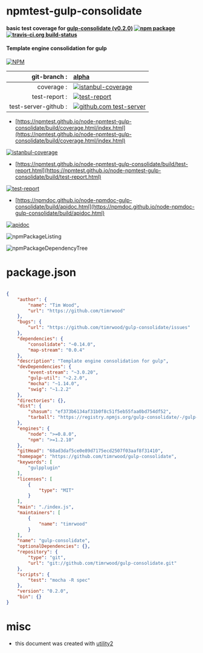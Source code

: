 # npmtest-gulp-consolidate

#### basic test coverage for  [gulp-consolidate (v0.2.0)](https://github.com/timrwood/gulp-consolidate)  [![npm package](https://img.shields.io/npm/v/npmtest-gulp-consolidate.svg?style=flat-square)](https://www.npmjs.org/package/npmtest-gulp-consolidate) [![travis-ci.org build-status](https://api.travis-ci.org/npmtest/node-npmtest-gulp-consolidate.svg)](https://travis-ci.org/npmtest/node-npmtest-gulp-consolidate)

#### Template engine consolidation for gulp

[![NPM](https://nodei.co/npm/gulp-consolidate.png?downloads=true&downloadRank=true&stars=true)](https://www.npmjs.com/package/gulp-consolidate)

| git-branch : | [alpha](https://github.com/npmtest/node-npmtest-gulp-consolidate/tree/alpha)|
|--:|:--|
| coverage : | [![istanbul-coverage](https://npmtest.github.io/node-npmtest-gulp-consolidate/build/coverage.badge.svg)](https://npmtest.github.io/node-npmtest-gulp-consolidate/build/coverage.html/index.html)|
| test-report : | [![test-report](https://npmtest.github.io/node-npmtest-gulp-consolidate/build/test-report.badge.svg)](https://npmtest.github.io/node-npmtest-gulp-consolidate/build/test-report.html)|
| test-server-github : | [![github.com test-server](https://npmtest.github.io/node-npmtest-gulp-consolidate/GitHub-Mark-32px.png)](https://npmtest.github.io/node-npmtest-gulp-consolidate/build/app/index.html) | | build-artifacts : | [![build-artifacts](https://npmtest.github.io/node-npmtest-gulp-consolidate/glyphicons_144_folder_open.png)](https://github.com/npmtest/node-npmtest-gulp-consolidate/tree/gh-pages/build)|

- [https://npmtest.github.io/node-npmtest-gulp-consolidate/build/coverage.html/index.html](https://npmtest.github.io/node-npmtest-gulp-consolidate/build/coverage.html/index.html)

[![istanbul-coverage](https://npmtest.github.io/node-npmtest-gulp-consolidate/build/screenCapture.buildCi.browser.%252Ftmp%252Fbuild%252Fcoverage.lib.html.png)](https://npmtest.github.io/node-npmtest-gulp-consolidate/build/coverage.html/index.html)

- [https://npmtest.github.io/node-npmtest-gulp-consolidate/build/test-report.html](https://npmtest.github.io/node-npmtest-gulp-consolidate/build/test-report.html)

[![test-report](https://npmtest.github.io/node-npmtest-gulp-consolidate/build/screenCapture.buildCi.browser.%252Ftmp%252Fbuild%252Ftest-report.html.png)](https://npmtest.github.io/node-npmtest-gulp-consolidate/build/test-report.html)

- [https://npmdoc.github.io/node-npmdoc-gulp-consolidate/build/apidoc.html](https://npmdoc.github.io/node-npmdoc-gulp-consolidate/build/apidoc.html)

[![apidoc](https://npmdoc.github.io/node-npmdoc-gulp-consolidate/build/screenCapture.buildCi.browser.%252Ftmp%252Fbuild%252Fapidoc.html.png)](https://npmdoc.github.io/node-npmdoc-gulp-consolidate/build/apidoc.html)

![npmPackageListing](https://npmtest.github.io/node-npmtest-gulp-consolidate/build/screenCapture.npmPackageListing.svg)

![npmPackageDependencyTree](https://npmtest.github.io/node-npmtest-gulp-consolidate/build/screenCapture.npmPackageDependencyTree.svg)



# package.json

```json

{
    "author": {
        "name": "Tim Wood",
        "url": "https://github.com/timrwood"
    },
    "bugs": {
        "url": "https://github.com/timrwood/gulp-consolidate/issues"
    },
    "dependencies": {
        "consolidate": "~0.14.0",
        "map-stream": "0.0.4"
    },
    "description": "Template engine consolidation for gulp",
    "devDependencies": {
        "event-stream": "~3.0.20",
        "gulp-util": "~2.2.0",
        "mocha": "~1.14.0",
        "swig": "~1.2.2"
    },
    "directories": {},
    "dist": {
        "shasum": "ef373b6134af31b0f8c51f5eb55faa0bd754df52",
        "tarball": "https://registry.npmjs.org/gulp-consolidate/-/gulp-consolidate-0.2.0.tgz"
    },
    "engines": {
        "node": ">=0.8.0",
        "npm": ">=1.2.10"
    },
    "gitHead": "68ad3daf5ce0e89d7175ecd2507f03aaf8f31410",
    "homepage": "https://github.com/timrwood/gulp-consolidate",
    "keywords": [
        "gulpplugin"
    ],
    "licenses": [
        {
            "type": "MIT"
        }
    ],
    "main": "./index.js",
    "maintainers": [
        {
            "name": "timrwood"
        }
    ],
    "name": "gulp-consolidate",
    "optionalDependencies": {},
    "repository": {
        "type": "git",
        "url": "git://github.com/timrwood/gulp-consolidate.git"
    },
    "scripts": {
        "test": "mocha -R spec"
    },
    "version": "0.2.0",
    "bin": {}
}
```



# misc
- this document was created with [utility2](https://github.com/kaizhu256/node-utility2)

